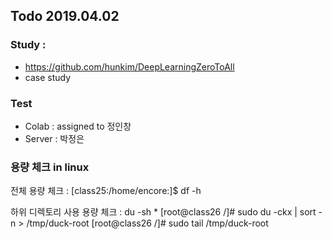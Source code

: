 ## Todo 2019.04.02

### Study : 
* https://github.com/hunkim/DeepLearningZeroToAll
* case study 

### Test 
* Colab  : assigned to 정인창
* Server : 박정은

### 용량 체크 in linux
전체 용량 체크 : 
[class25:/home/encore:]$ df -h

하위 디렉토리 사용 용량 체크 : 
du -sh *
[root@class26 /]# sudo du -ckx | sort -n > /tmp/duck-root
[root@class26 /]# sudo tail /tmp/duck-root

